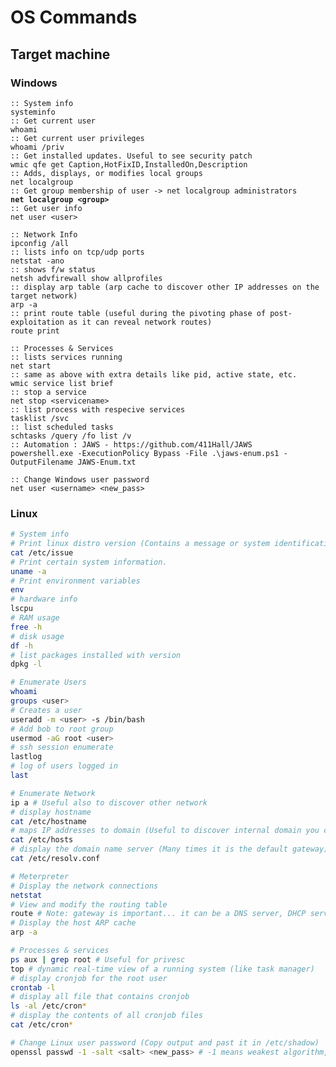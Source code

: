 # OS Commands

## Target machine

### Windows

<pre class="language-batch"><code class="lang-batch">:: System info
systeminfo
:: Get current user
whoami  
:: Get current user privileges
whoami /priv
:: Get installed updates. Useful to see security patch
wmic qfe get Caption,HotFixID,InstalledOn,Description 
:: Adds, displays, or modifies local groups
net localgroup
:: Get group membership of user -> net localgroup administrators
<strong>net localgroup &#x3C;group>
</strong>:: Get user info
net user &#x3C;user>

:: Network Info
ipconfig /all
:: lists info on tcp/udp ports
netstat -ano
:: shows f/w status
netsh advfirewall show allprofiles
:: display arp table (arp cache to discover other IP addresses on the target network)
arp -a
:: print route table (useful during the pivoting phase of post-exploitation as it can reveal network routes)
route print

:: Processes &#x26; Services
:: lists services running
net start
:: same as above with extra details like pid, active state, etc.
wmic service list brief
:: stop a service
net stop &#x3C;servicename>
:: list process with respecive services
tasklist /svc 
:: list scheduled tasks
schtasks /query /fo list /v
:: Automation : JAWS - https://github.com/411Hall/JAWS
powershell.exe -ExecutionPolicy Bypass -File .\jaws-enum.ps1 -OutputFilename JAWS-Enum.txt

:: Change Windows user password
net user &#x3C;username> &#x3C;new_pass>
</code></pre>

### Linux

```sh
# System info
# Print linux distro version (Contains a message or system identification to be printed before the login prompt)
cat /etc/issue 
# Print certain system information.
uname -a 
# Print environment variables
env 
# hardware info
lscpu
# RAM usage
free -h
# disk usage
df -h
# list packages installed with version
dpkg -l

# Enumerate Users
whoami
groups <user>
# Creates a user
useradd -m <user> -s /bin/bash
# Add bob to root group
usermod -aG root <user>
# ssh session enumerate
lastlog
# log of users logged in
last

# Enumerate Network
ip a # Useful also to discover other network
# display hostname
cat /etc/hostname
# maps IP addresses to domain (Useful to discover internal domain you can access)
cat /etc/hosts
# display the domain name server (Many times it is the default gateway)
cat /etc/resolv.conf

# Meterpreter
# Display the network connections
netstat
# View and modify the routing table
route # Note: gateway is important... it can be a DNS server, DHCP server or all in one
# Display the host ARP cache
arp -a

# Processes & services
ps aux | grep root # Useful for privesc
top # dynamic real-time view of a running system (like task manager)
# display cronjob for the root user
crontab -l
# display all file that contains cronjob
ls -al /etc/cron*
# display the contents of all cronjob files
cat /etc/cron* 

# Change Linux user password (Copy output and past it in /etc/shadow)
openssl passwd -1 -salt <salt> <new_pass> # -1 means weakest algorithm, -6 means strongest

```

